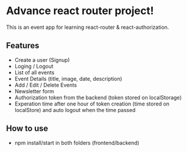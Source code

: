 # Advance react router project!

This is an event app for learning react-router & react-authorization.

## Features

 - Create a user (Signup)
 - Loging / Logout
 - List of all events
 - Event Details (title, image, date, description)
 - Add / Edit / Delete Events
 - Newsletter form
 - Authorization token from the backend (token stored on localStorage)
 - Experation time after one hour of token creation (time stored on localStore) and auto logout when the time passed

## How to use

 - npm install/start in both folders (frontend/backend)